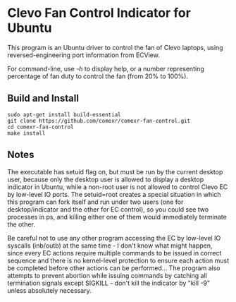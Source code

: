 Clevo Fan Control Indicator for Ubuntu
======================================

This program is an Ubuntu driver to control the fan of Clevo laptops, using reversed-engineering port information from ECView.

For command-line, use *-h* to display help, or a number representing percentage of fan duty to control the fan (from 20% to 100%).


Build and Install
-----------------

```shell
sudo apt-get install build-essential
git clone https://github.com/comexr/comexr-fan-control.git
cd comexr-fan-control
make install
```


Notes
-----

The executable has setuid flag on, but must be run by the current desktop user,
because only the desktop user is allowed to display a desktop indicator in
Ubuntu, while a non-root user is not allowed to control Clevo EC by low-level
IO ports. The setuid=root creates a special situation in which this program can
fork itself and run under two users (one for desktop/indicator and the other
for EC control), so you could see two processes in ps, and killing either one
of them would immediately terminate the other.

Be careful not to use any other program accessing the EC by low-level IO
syscalls (inb/outb) at the same time - I don't know what might happen, since
every EC actions require multiple commands to be issued in correct sequence and
there is no kernel-level protection to ensure each action must be completed
before other actions can be performed... The program also attempts to prevent
abortion while issuing commands by catching all termination signals except
SIGKILL - don't kill the indicator by "kill -9" unless absolutely necessary.

